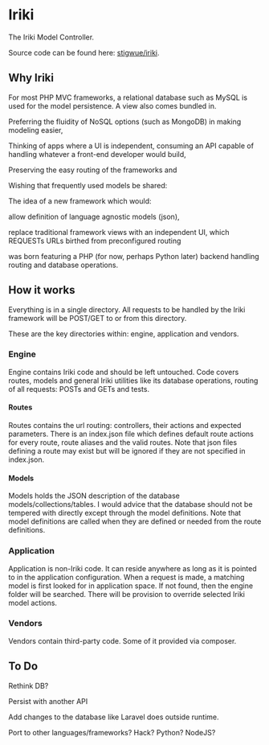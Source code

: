 # Iriki

The Iriki Model Controller.

Source code can be found here: [stigwue/iriki](https://github.com/stigwue/iriki).

## Why Iriki

For most PHP MVC frameworks, a relational database such as MySQL is used for the model persistence. A view also comes bundled in.

Preferring the fluidity of NoSQL options (such as MongoDB) in making modeling easier,

Thinking of apps where a UI is independent, consuming an API capable of handling whatever a front-end developer would build,

Preserving the easy routing of the frameworks and

Wishing that frequently used models be shared:

The idea of a new framework which would:

allow definition of language agnostic models (json),

replace traditional framework views with an independent UI, which REQUESTs URLs birthed from preconfigured routing

was born featuring a PHP (for now, perhaps Python later) backend handling routing and database operations.

## How it works

Everything is in a single directory. All requests to be handled by the Iriki framework will be POST/GET to or from this directory.

These are the key directories within: engine, application and vendors.

### Engine

Engine contains Iriki code and should be left untouched. Code covers routes, models and general Iriki utilities like its database operations, routing of all requests: POSTs and GETs and tests.

#### Routes

Routes contains the url routing: controllers, their actions and expected parameters. There is an index.json file which defines default route actions for every route, route aliases and the valid routes. Note that json files defining a route may exist but will be ignored if they are not specified in index.json.

#### Models

Models holds the JSON description of the database models/collections/tables. I would advice that the database should not be tempered with directly except through the model definitions. Note that model definitions are called when they are defined or needed from the route definitions.

### Application

Application is non-Iriki code. It can reside anywhere as long as it is pointed to in the application configuration. When a request is made, a matching model is first looked for in application space. If not found, then the engine folder will be searched. There will be provision to override selected Iriki model actions.

### Vendors

Vendors contain third-party code. Some of it provided via composer.


## To Do
Rethink DB?

Persist with another API

Add changes to the database like Laravel does outside runtime. 

Port to other languages/frameworks? Hack? Python? NodeJS?
